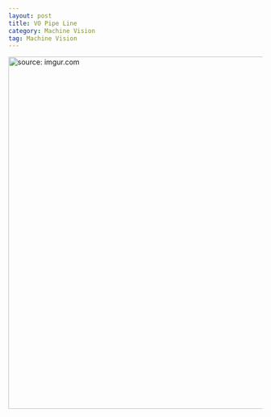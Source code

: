 ```yaml
---
layout: post
title: VO Pipe Line
category: Machine Vision
tag: Machine Vision
---
```


<a href="https://postimg.cc/bD9mygLm"><img src="https://i.postimg.cc/gJfQKBhb/Kakao-Talk-Photo-2022-01-29-17-07-15.jpg" width="700px" title="source: imgur.com" /><a>

